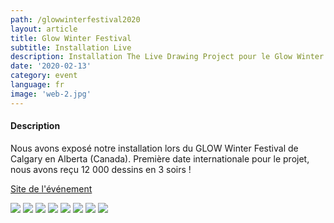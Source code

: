 ```yaml
---
path: /glowwinterfestival2020
layout: article
title: Glow Winter Festival
subtitle: Installation Live
description: Installation The Live Drawing Project pour le Glow Winter Festival de Calgary, Alberta, Canada
date: '2020-02-13'
category: event
language: fr
image: 'web-2.jpg'
---
```


#### Description

Nous avons exposé notre installation lors du GLOW Winter Festival de Calgary en Alberta (Canada). Première date internationale pour le projet, nous avons reçu 12 000 dessins en 3 soirs !

[Site de l'événement](https://glowyyc.com/)

<photo-grid>
<img src="web-3.jpg"/>
<img src="web-5.jpg"/>
<img src="web-6.jpg"/>
<img src="web-1.jpg"/>
<img src="web-2.jpg"/>
<img src="web-7.jpg"/>
<img src="web-11.jpg"/>
<img src="web-12.jpg"/>
</photo-grid>
